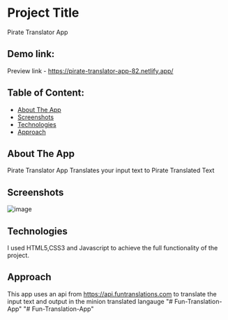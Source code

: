 # Project Title

Pirate Translator App

## Demo link:

Preview link - https://pirate-translator-app-82.netlify.app/

## Table of Content:

- [About The App](#about-the-app)
- [Screenshots](#screenshots)
- [Technologies](#technologies)
- [Approach](#approach)

## About The App

Pirate Translator App Translates your input text to Pirate Translated Text

## Screenshots

![image](https://user-images.githubusercontent.com/61748949/209805191-d6a2ac24-2c1d-4e29-8cf0-b2423b5325aa.png)


## Technologies

I used HTML5,CSS3 and Javascript to achieve the full functionality of the project.

## Approach

This app uses an api from https://api.funtranslations.com to translate the input text and output in the minion translated langauge
"# Fun-Translation-App" 
"# Fun-Translation-App" 
